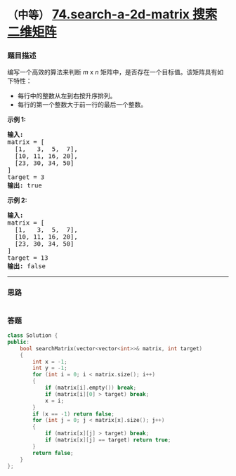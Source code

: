 # `（中等）` [74.search-a-2d-matrix 搜索二维矩阵](https://leetcode-cn.com/problems/search-a-2d-matrix/)

### 题目描述
<p>编写一个高效的算法来判断&nbsp;<em>m</em> x <em>n</em>&nbsp;矩阵中，是否存在一个目标值。该矩阵具有如下特性：</p>

<ul>
	<li>每行中的整数从左到右按升序排列。</li>
	<li>每行的第一个整数大于前一行的最后一个整数。</li>
</ul>

<p><strong>示例&nbsp;1:</strong></p>

<pre><strong>输入:</strong>
matrix = [
  [1,   3,  5,  7],
  [10, 11, 16, 20],
  [23, 30, 34, 50]
]
target = 3
<strong>输出:</strong> true
</pre>

<p><strong>示例&nbsp;2:</strong></p>

<pre><strong>输入:</strong>
matrix = [
  [1,   3,  5,  7],
  [10, 11, 16, 20],
  [23, 30, 34, 50]
]
target = 13
<strong>输出:</strong> false</pre>


---
### 思路
```
```



### 答题
``` C++
class Solution {
public:
    bool searchMatrix(vector<vector<int>>& matrix, int target) 
	{
		int x = -1;
		int y = -1;
		for (int i = 0; i < matrix.size(); i++)
		{
			if (matrix[i].empty()) break;
			if (matrix[i][0] > target) break;
			x = i;
		}
		if (x == -1) return false;
		for (int j = 0; j < matrix[x].size(); j++)
		{
			if (matrix[x][j] > target) break;
			if (matrix[x][j] == target) return true;
		}
		return false;
    }
};
```





